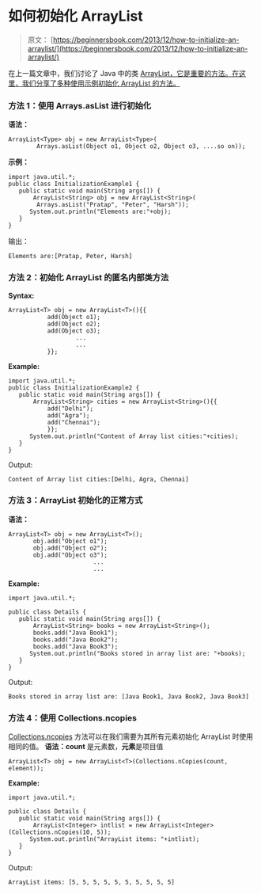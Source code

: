 # 如何初始化 ArrayList

> 原文： [https://beginnersbook.com/2013/12/how-to-initialize-an-arraylist/](https://beginnersbook.com/2013/12/how-to-initialize-an-arraylist/)

在上一篇文章中，我们讨论了 Java 中的类 [ArrayList，它是重要的方法。在这里，我们分享了多种使用示例初始化 ArrayList 的方法。](https://beginnersbook.com/2013/12/java-arraylist/ "ArrayList")

### 方法 1：使用 Arrays.asList 进行初始化

**语法：**

```
ArrayList<Type> obj = new ArrayList<Type>(
        Arrays.asList(Object o1, Object o2, Object o3, ....so on));
```

**示例：**

```
import java.util.*;
public class InitializationExample1 {
   public static void main(String args[]) {
	   ArrayList<String> obj = new ArrayList<String>(
		Arrays.asList("Pratap", "Peter", "Harsh"));
	  System.out.println("Elements are:"+obj);
   }
}
```

输出：

```
Elements are:[Pratap, Peter, Harsh]
```

### 方法 2：初始化 ArrayList 的匿名内部类方法

**Syntax:**

```
ArrayList<T> obj = new ArrayList<T>(){{
		   add(Object o1);
		   add(Object o2);
		   add(Object o3);
                   ...
                   ...
		   }};
```

**Example:**

```
import java.util.*;
public class InitializationExample2 {
   public static void main(String args[]) {
	   ArrayList<String> cities = new ArrayList<String>(){{
		   add("Delhi");
		   add("Agra");
		   add("Chennai");
		   }};
	  System.out.println("Content of Array list cities:"+cities);
   }
}
```

Output:

```
Content of Array list cities:[Delhi, Agra, Chennai]
```

### 方法 3：ArrayList 初始化的正常方式

**语法：**

```
ArrayList<T> obj = new ArrayList<T>();
	   obj.add("Object o1");
	   obj.add("Object o2");
	   obj.add("Object o3");
                        ...
                        ...
```

**Example:**

```
import java.util.*;

public class Details {
   public static void main(String args[]) {
	   ArrayList<String> books = new ArrayList<String>();
	   books.add("Java Book1");
	   books.add("Java Book2");
	   books.add("Java Book3");
	  System.out.println("Books stored in array list are: "+books);
   }
}
```

Output:

```
Books stored in array list are: [Java Book1, Java Book2, Java Book3]
```

### 方法 4：使用 Collections.ncopies

[Collections.ncopies](http://java.sun.com/javase/6/docs/api/java/util/Arrays.html#asList%28T...%29) 方法可以在我们需要为其所有元素初始化 ArrayList 时使用相同的值。 **语法：count** 是元素数，**元素**是项目值

```
ArrayList<T> obj = new ArrayList<T>(Collections.nCopies(count, element));
```

**Example:**

```
import java.util.*;

public class Details {
   public static void main(String args[]) {
	   ArrayList<Integer> intlist = new ArrayList<Integer>(Collections.nCopies(10, 5));
	  System.out.println("ArrayList items: "+intlist);
   }
}
```

Output:

```
ArrayList items: [5, 5, 5, 5, 5, 5, 5, 5, 5, 5]
```